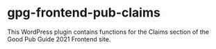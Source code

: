# gpg-frontend-pub-claims
This WordPress plugin contains functions for the Claims section of the Good Pub Guide 2021 Frontend site.
